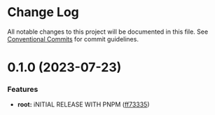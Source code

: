 # Change Log

All notable changes to this project will be documented in this file.
See [Conventional Commits](https://conventionalcommits.org) for commit guidelines.

# 0.1.0 (2023-07-23)


### Features

* **root:** iNITIAL RELEASE WITH PNPM ([ff73335](https://github.com/inscriptors/monorepo-template/commit/ff7333530d66e965b15443bce51e78d3e88f99c8))
